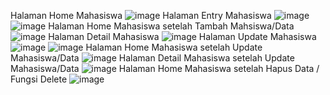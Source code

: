 Halaman Home Mahasiswa
![image](https://github.com/user-attachments/assets/14c5e86a-2f48-46cb-a319-46975285e448)
Halaman Entry Mahasiswa
![image](https://github.com/user-attachments/assets/5a1bc1dd-2fa5-4230-8edf-f43ffa3ee3ac)
![image](https://github.com/user-attachments/assets/2d0d5d20-e718-458d-980d-34a66a14ec1f)
Halaman Home Mahasiswa setelah Tambah Mahsiswa/Data
![image](https://github.com/user-attachments/assets/c51b5e23-d7b4-44c1-ba85-3918a54e4b34)
Halaman Detail Mahasiswa
![image](https://github.com/user-attachments/assets/e1425f1e-fd02-4ab0-9f78-9ef0a81cf91d)
Halaman Update Mahasiswa
![image](https://github.com/user-attachments/assets/72a31c71-b5bd-409e-bd04-ce8d30ae046b)
![image](https://github.com/user-attachments/assets/d44badb8-c4c3-479b-8664-29e83a5ea1c2)
Halaman Home Mahasiswa setelah Update Mahasiswa/Data
![image](https://github.com/user-attachments/assets/f492a846-af83-4eb8-b967-dba914d846d8)
Halaman Detail Mahasiswa setelah Update Mahasiswa/Data
![image](https://github.com/user-attachments/assets/ad04b7b8-fd5c-49d9-8aed-5335926fe5de)
Halaman Home Mahasiswa setelah Hapus Data / Fungsi Delete
![image](https://github.com/user-attachments/assets/b759e8ea-3d7e-4caa-8f60-3b65cf63e36b)
